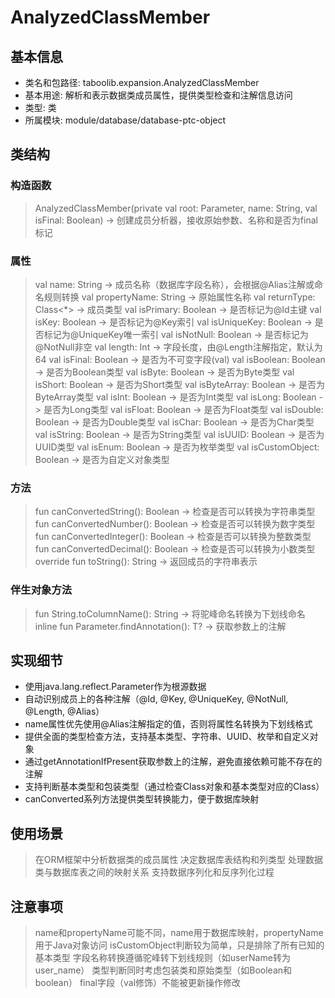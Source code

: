 # AnalyzedClassMember
## 基本信息 
- 类名和包路径: taboolib.expansion.AnalyzedClassMember 
- 基本用途: 解析和表示数据类成员属性，提供类型检查和注解信息访问
- 类型: 类
- 所属模块: module/database/database-ptc-object

## 类结构 
### 构造函数
> AnalyzedClassMember(private val root: Parameter, name: String, val isFinal: Boolean) -> 创建成员分析器，接收原始参数、名称和是否为final标记

### 属性
> val name: String -> 成员名称（数据库字段名称），会根据@Alias注解或命名规则转换
> val propertyName: String -> 原始属性名称
> val returnType: Class<*> -> 成员类型
> val isPrimary: Boolean -> 是否标记为@Id主键
> val isKey: Boolean -> 是否标记为@Key索引
> val isUniqueKey: Boolean -> 是否标记为@UniqueKey唯一索引
> val isNotNull: Boolean -> 是否标记为@NotNull非空
> val length: Int -> 字段长度，由@Length注解指定，默认为64
> val isFinal: Boolean -> 是否为不可变字段(val)
> val isBoolean: Boolean -> 是否为Boolean类型
> val isByte: Boolean -> 是否为Byte类型
> val isShort: Boolean -> 是否为Short类型
> val isByteArray: Boolean -> 是否为ByteArray类型
> val isInt: Boolean -> 是否为Int类型
> val isLong: Boolean -> 是否为Long类型
> val isFloat: Boolean -> 是否为Float类型
> val isDouble: Boolean -> 是否为Double类型
> val isChar: Boolean -> 是否为Char类型
> val isString: Boolean -> 是否为String类型
> val isUUID: Boolean -> 是否为UUID类型
> val isEnum: Boolean -> 是否为枚举类型
> val isCustomObject: Boolean -> 是否为自定义对象类型

### 方法
> fun canConvertedString(): Boolean -> 检查是否可以转换为字符串类型
> fun canConvertedNumber(): Boolean -> 检查是否可以转换为数字类型
> fun canConvertedInteger(): Boolean -> 检查是否可以转换为整数类型
> fun canConvertedDecimal(): Boolean -> 检查是否可以转换为小数类型
> override fun toString(): String -> 返回成员的字符串表示

### 伴生对象方法
> fun String.toColumnName(): String -> 将驼峰命名转换为下划线命名
> inline fun <reified T : Annotation> Parameter.findAnnotation(): T? -> 获取参数上的注解

## 实现细节
- 使用java.lang.reflect.Parameter作为根源数据
- 自动识别成员上的各种注解（@Id, @Key, @UniqueKey, @NotNull, @Length, @Alias）
- name属性优先使用@Alias注解指定的值，否则将属性名转换为下划线格式
- 提供全面的类型检查方法，支持基本类型、字符串、UUID、枚举和自定义对象
- 通过getAnnotationIfPresent获取参数上的注解，避免直接依赖可能不存在的注解
- 支持判断基本类型和包装类型（通过检查Class对象和基本类型对应的Class）
- canConverted系列方法提供类型转换能力，便于数据库映射

## 使用场景 
> 在ORM框架中分析数据类的成员属性
> 决定数据库表结构和列类型
> 处理数据类与数据库表之间的映射关系
> 支持数据序列化和反序列化过程

## 注意事项 
> name和propertyName可能不同，name用于数据库映射，propertyName用于Java对象访问
> isCustomObject判断较为简单，只是排除了所有已知的基本类型
> 字段名称转换遵循驼峰转下划线规则（如userName转为user_name）
> 类型判断同时考虑包装类和原始类型（如Boolean和boolean）
> final字段（val修饰）不能被更新操作修改

